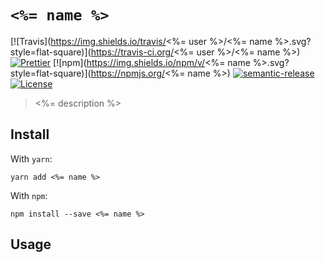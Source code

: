 # `<%= name %>`

[![Travis](https://img.shields.io/travis/<%= user %>/<%= name %>.svg?style=flat-square)](https://travis-ci.org/<%= user %>/<%= name %>)
[![Prettier](https://img.shields.io/badge/code_style-prettier-ff69b4.svg?style=flat-square)](https://github.com/prettier/prettier)
[![npm](https://img.shields.io/npm/v/<%= name %>.svg?style=flat-square)](https://npmjs.org/<%= name %>)
[![semantic-release](https://img.shields.io/badge/%20%20%F0%9F%93%A6%F0%9F%9A%80-semantic--release-e10079.svg?style=flat-square)](https://github.com/semantic-release/semantic-release)
[![License](https://img.shields.io/badge/license-MIT-blue.svg?style=flat-square)](LICENSE)

> <%= description %>

## Install

With `yarn`:

```shellsession
yarn add <%= name %>
```

With `npm`:

```shellsession
npm install --save <%= name %>
```

## Usage
